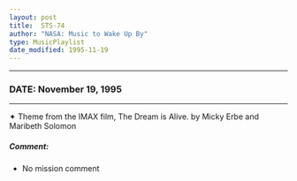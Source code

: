 ```yaml
---
layout: post
title:  STS-74
author: "NASA: Music to Wake Up By"
type: MusicPlaylist
date_modified: 1995-11-19
---
```


----
### DATE: November 19, 1995
----
✦ Theme from the IMAX film, The Dream is Alive. by Micky Erbe and Maribeth Solomon

##### Comment:
* No mission comment
